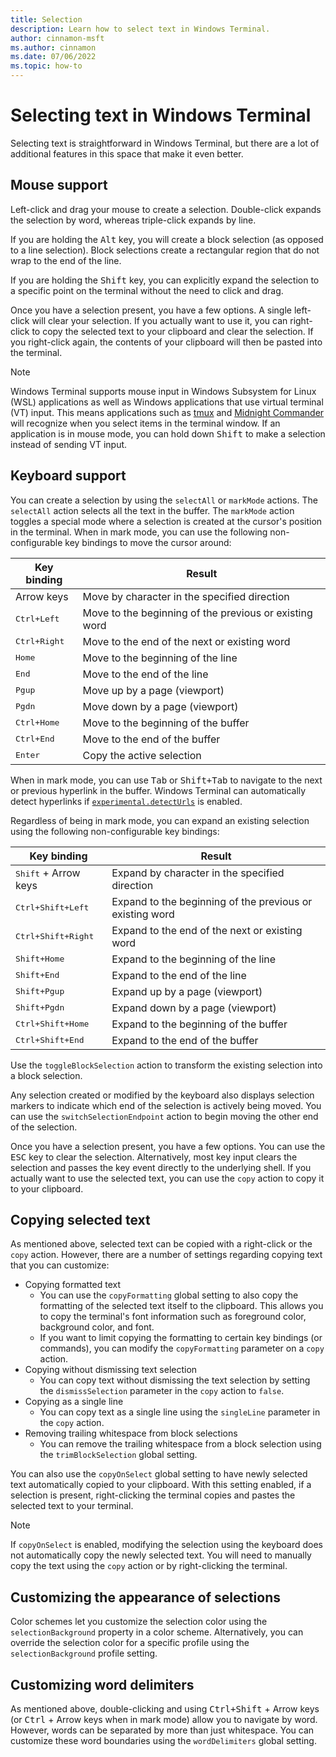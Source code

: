 ```yaml
---
title: Selection
description: Learn how to select text in Windows Terminal.
author: cinnamon-msft
ms.author: cinnamon
ms.date: 07/06/2022
ms.topic: how-to
---
```


# Selecting text in Windows Terminal

Selecting text is straightforward in Windows Terminal, but there are a lot of additional features in this space that make it even better.

## Mouse support

Left-click and drag your mouse to create a selection. Double-click expands the selection by word, whereas triple-click expands by line.

If you are holding the <kbd>Alt</kbd> key, you will create a block selection (as opposed to a line selection). Block selections create a rectangular region that do not wrap to the end of the line.

If you are holding the <kbd>Shift</kbd> key, you can explicitly expand the selection to a specific point on the terminal without the need to click and drag.

Once you have a selection present, you have a few options. A single left-click will clear your selection. If you actually want to use it, you can right-click to copy the selected text to your clipboard and clear the selection. If you right-click again, the contents of your clipboard will then be pasted into the terminal.

> [!NOTE]
> Windows Terminal supports mouse input in Windows Subsystem for Linux (WSL) applications as well as Windows applications that use virtual terminal (VT) input. This means applications such as [tmux](https://github.com/tmux/tmux/wiki) and [Midnight Commander](https://www.linuxhelp.com/how-to-install-midnight-commander-in-linux) will recognize when you select items in the terminal window. If an application is in mouse mode, you can hold down <kbd>Shift</kbd> to make a selection instead of sending VT input.

## Keyboard support

You can create a selection by using the `selectAll` or `markMode` actions. The `selectAll` action selects all the text in the buffer. The `markMode` action toggles a special mode where a selection is created at the cursor's position in the terminal. When in mark mode, you can use the following non-configurable key bindings to move the cursor around:

| Key binding | Result |
| ----------- | ------ |
| Arrow keys | Move by character in the specified direction |
| <kbd>Ctrl+Left</kbd> | Move to the beginning of the previous or existing word |
| <kbd>Ctrl+Right</kbd> | Move to the end of the next or existing word |
| <kbd>Home</kbd> | Move to the beginning of the line |
| <kbd>End</kbd> | Move to the end of the line |
| <kbd>Pgup</kbd> | Move up by a page (viewport) |
| <kbd>Pgdn</kbd> | Move down by a page (viewport) |
| <kbd>Ctrl+Home</kbd> | Move to the beginning of the buffer |
| <kbd>Ctrl+End</kbd> | Move to the end of the buffer |
| <kbd>Enter</kbd> | Copy the active selection |

When in mark mode, you can use <kbd>Tab</kbd> or <kbd>Shift+Tab</kbd> to navigate to the next or previous hyperlink in the buffer. Windows Terminal can automatically detect hyperlinks if [`experimental.detectUrls`](/windows/terminal/customize-settings/interaction#automatically-detect-urls-and-make-them-clickable) is enabled.

Regardless of being in mark mode, you can expand an existing selection using the following non-configurable key bindings:

| Key binding | Result |
| ----------- | ------ |
| <kbd>Shift</kbd> + Arrow keys | Expand by character in the specified direction |
| <kbd>Ctrl+Shift+Left</kbd> | Expand to the beginning of the previous or existing word |
| <kbd>Ctrl+Shift+Right</kbd> | Expand to the end of the next or existing word |
| <kbd>Shift+Home</kbd> | Expand to the beginning of the line |
| <kbd>Shift+End</kbd> | Expand to the end of the line |
| <kbd>Shift+Pgup</kbd> | Expand up by a page (viewport) |
| <kbd>Shift+Pgdn</kbd> | Expand down by a page (viewport) |
| <kbd>Ctrl+Shift+Home</kbd> | Expand to the beginning of the buffer |
| <kbd>Ctrl+Shift+End</kbd> | Expand to the end of the buffer |

Use the `toggleBlockSelection` action to transform the existing selection into a block selection.

Any selection created or modified by the keyboard also displays selection markers to indicate which end of the selection is actively being moved. You can use the `switchSelectionEndpoint` action to begin moving the other end of the selection.

Once you have a selection present, you have a few options. You can use the <kbd>ESC</kbd> key to clear the selection. Alternatively, most key input clears the selection and passes the key event directly to the underlying shell. If you actually want to use the selected text, you can use the `copy` action to copy it to your clipboard.

## Copying selected text

As mentioned above, selected text can be copied with a right-click or the `copy` action. However, there are a number of settings regarding copying text that you can customize:
- Copying formatted text
    - You can use the `copyFormatting` global setting to also copy the formatting of the selected text itself to the clipboard. This allows you to copy the terminal's font information such as foreground color, background color, and font.
    - If you want to limit copying the formatting to certain key bindings (or commands), you can modify the `copyFormatting` parameter on a `copy` action.
- Copying without dismissing text selection
    - You can copy text without dismissing the text selection by setting the `dismissSelection` parameter in the `copy` action to `false`.
- Copying as a single line
    - You can copy text as a single line using the `singleLine` parameter in the `copy` action.
- Removing trailing whitespace from block selections
    - You can remove the trailing whitespace from a block selection using the `trimBlockSelection` global setting.

You can also use the `copyOnSelect` global setting to have newly selected text automatically copied to your clipboard. With this setting enabled, if a selection is present, right-clicking the terminal copies and pastes the selected text to your terminal.

> [!NOTE]
> If `copyOnSelect` is enabled, modifying the selection using the keyboard does not automatically copy the newly selected text. You will need to manually copy the text using the `copy` action or by right-clicking the terminal.

## Customizing the appearance of selections

Color schemes let you customize the selection color using the `selectionBackground` property in a color scheme. Alternatively, you can override the selection color for a specific profile using the `selectionBackground` profile setting.

## Customizing word delimiters

As mentioned above, double-clicking and using <kbd>Ctrl+Shift</kbd> + Arrow keys (or <kbd>Ctrl</kbd> + Arrow keys when in mark mode) allow you to navigate by word. However, words can be separated by more than just whitespace. You can customize these word boundaries using the `wordDelimiters` global setting.
